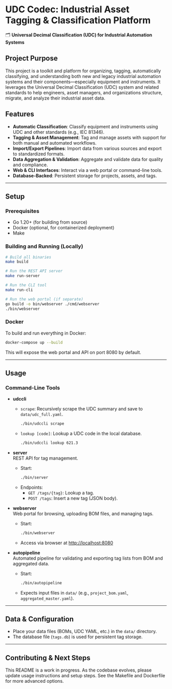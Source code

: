 # UDC Codec: Industrial Asset Tagging & Classification Platform

🗂 **Universal Decimal Classification (UDC) for Industrial Automation Systems**

## Project Purpose

This project is a toolkit and platform for organizing, tagging, automatically classifying, and understanding both new and legacy industrial automation systems and their components—especially equipment and instruments. It leverages the Universal Decimal Classification (UDC) system and related standards to help engineers, asset managers, and organizations structure, migrate, and analyze their industrial asset data.

## Features

- **Automatic Classification**: Classify equipment and instruments using UDC and other standards (e.g., IEC 81346).
- **Tagging & Asset Management**: Tag and manage assets with support for both manual and automated workflows.
- **Import/Export Pipelines**: Import data from various sources and export to standardized formats.
- **Data Aggregation & Validation**: Aggregate and validate data for quality and compliance.
- **Web & CLI Interfaces**: Interact via a web portal or command-line tools.
- **Database-Backed**: Persistent storage for projects, assets, and tags.

---

## Setup

### Prerequisites

- Go 1.20+ (for building from source)
- Docker (optional, for containerized deployment)
- Make

### Building and Running (Locally)

```bash
# Build all binaries
make build

# Run the REST API server
make run-server

# Run the CLI tool
make run-cli

# Run the web portal (if separate)
go build -o bin/webserver ./cmd/webserver
./bin/webserver
```

### Docker

To build and run everything in Docker:

```bash
docker-compose up --build
```

This will expose the web portal and API on port 8080 by default.

---

## Usage

### Command-Line Tools

- **udccli**  
  - `scrape`: Recursively scrape the UDC summary and save to `data/udc_full.yaml`.
    ```bash
    ./bin/udccli scrape
    ```
  - `lookup [code]`: Lookup a UDC code in the local database.
    ```bash
    ./bin/udccli lookup 621.3
    ```

- **server**  
  REST API for tag management.
  - Start:  
    ```bash
    ./bin/server
    ```
  - Endpoints:
    - `GET /tags/{tag}`: Lookup a tag.
    - `POST /tags`: Insert a new tag (JSON body).

- **webserver**  
  Web portal for browsing, uploading BOM files, and managing tags.
  - Start:  
    ```bash
    ./bin/webserver
    ```
  - Access via browser at [http://localhost:8080](http://localhost:8080)

- **autopipeline**  
  Automated pipeline for validating and exporting tag lists from BOM and aggregated data.
  - Start:  
    ```bash
    ./bin/autopipeline
    ```
  - Expects input files in `data/` (e.g., `project_bom.yaml`, `aggregated_master.yaml`).

---

## Data & Configuration

- Place your data files (BOMs, UDC YAML, etc.) in the `data/` directory.
- The database file (`tags.db`) is used for persistent tag storage.

---

## Contributing & Next Steps

This README is a work in progress. As the codebase evolves, please update usage instructions and setup steps. See the Makefile and Dockerfile for more advanced options.
